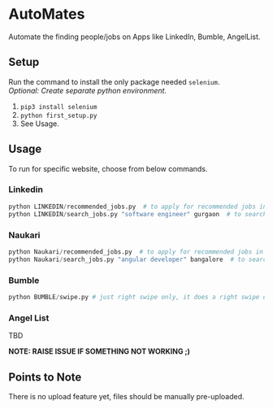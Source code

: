 # AutoMates
Automate the finding people/jobs on Apps like LinkedIn, Bumble, AngelList.


## Setup 

Run the command to install the only package needed `selenium`.  
*Optional: Create separate python environment.*

1. `pip3 install selenium`
2. `python first_setup.py`
3. See Usage.

## Usage

To run for specific website, choose from below commands.

### Linkedin
```python
python LINKEDIN/recommended_jobs.py  # to apply for recommended jobs in Jobs Section
python LINKEDIN/search_jobs.py "software engineer" gurgaon  # to search for jobs per location
```
### Naukari
```python
python Naukari/recommended_jobs.py  # to apply for recommended jobs in Jobs Section
python Naukari/search_jobs.py "angular developer" bangalore  # to search for jobs per location
```

### Bumble
```python
python BUMBLE/swipe.py # just right swipe only, it does a right swipe on random time, 3 secs to 13 secs.
```

### Angel List
TBD


__NOTE: RAISE ISSUE IF SOMETHING NOT WORKING ;)__

## Points to Note

There is no upload feature yet, files should be manually pre-uploaded.


